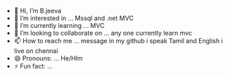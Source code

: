- 👋 Hi, I’m B.jeeva
- 👀 I’m interested in ... Mssql and .net MVC 
- 🌱 I’m currently learning ... MVC
- 💞️ I’m looking to collaborate on ... any one currently learn mvc 
- 📫 How to reach me ... message in my github i speak Tamil and English i live on chennai
- 😄 Pronouns: ... He/HIm
- ⚡ Fun fact: ... 

<!---
Bjeeva2024/Bjeeva2024 is a ✨ special ✨ repository because its `README.md` (this file) appears on your GitHub profile.
You can click the Preview link to take a look at your changes.
--->
